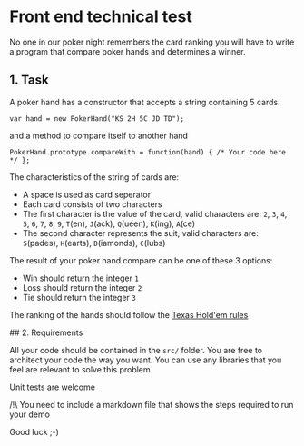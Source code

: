 # Front end technical test

No one in our poker night remembers the card ranking you will have to write a program that
compare poker hands and determines a winner.

## 1. Task

A poker hand has a constructor that accepts a string containing 5 cards: 

```
var hand = new PokerHand("KS 2H 5C JD TD");
```

and a method to compare itself to another hand

```
PokerHand.prototype.compareWith = function(hand) { /* Your code here */ };
```

The characteristics of the string of cards are:
* A space is used as card seperator
* Each card consists of two characters
* The first character is the value of the card, valid characters are: `2`, `3`, `4`, `5`, `6`, `7`, `8`, `9`, `T`(en), `J`(ack), `Q`(ueen), `K`(ing), `A`(ce)
* The second character represents the suit, valid characters are: `S`(pades), `H`(earts), `D`(iamonds), `C`(lubs)

The result of your poker hand compare can be one of these 3 options:
* Win should return the integer `1`
* Loss should return the integer `2`
* Tie should return the integer `3`

The ranking of the hands should follow the [Texas Hold'em rules](http://freepokerhoney.com/website_images/8245/poker-strategy/poker-hand-rankings.png)

## 2. Requirements

All your code should be contained in the `src/` folder.
You are free to architect your code the way you want. You can use any libraries that you feel are relevant to solve this problem.

Unit tests are welcome

/!\\ You need to include a markdown file that shows the steps required to run your demo

Good luck ;-)
